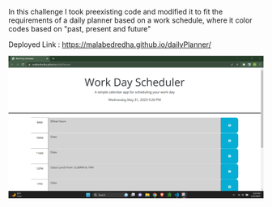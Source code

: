 In this challenge I took preexisting code and modified it to fit the requirements of a daily planner based on a work schedule, where it color codes based on "past, present and future"

Deployed Link : https://malabedredha.github.io/dailyPlanner/

![Screenshot of deployed link](./images/image1.png)
